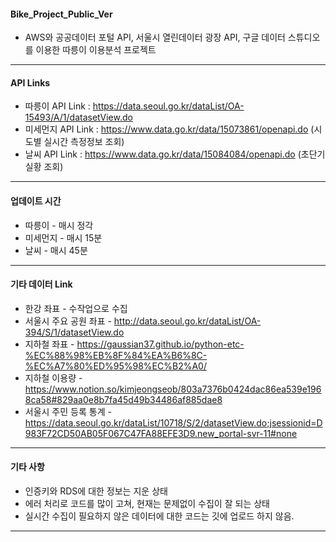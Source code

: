 #### Bike_Project_Public_Ver
* AWS와 공공데이터 포털 API, 서울시 열린데이터 광장 API, 구글 데이터 스튜디오를 이용한 따릉이 이용분석 프로젝트
----
#### API Links
* 따릉이 API Link : https://data.seoul.go.kr/dataList/OA-15493/A/1/datasetView.do
* 미세먼지 API Link : https://www.data.go.kr/data/15073861/openapi.do (시도별 실시간 측정정보 조회)
* 날씨 API Link : https://www.data.go.kr/data/15084084/openapi.do (초단기 실황 조회)
----
#### 업데이트 시간
* 따릉이 - 매시 정각
* 미세먼지 - 매시 15분
* 날씨 - 매시 45분
----
#### 기타 데이터 Link
* 한강 좌표 - 수작업으로 수집
* 서울시 주요 공원 좌표 - http://data.seoul.go.kr/dataList/OA-394/S/1/datasetView.do
* 지하철 좌표 - https://gaussian37.github.io/python-etc-%EC%88%98%EB%8F%84%EA%B6%8C-%EC%A7%80%ED%95%98%EC%B2%A0/
* 지하철 이용량 - https://www.notion.so/kimjeongseob/803a7376b0424dac86ea539e1968ca58#829aa0e8b7fa45d49b34486af885dae8
* 서울시 주민 등록 통계 - https://data.seoul.go.kr/dataList/10718/S/2/datasetView.do;jsessionid=D983F72CD50AB05F067C47FA88EFE3D9.new_portal-svr-11#none
----
#### 기타 사항
* 인증키와 RDS에 대한 정보는 지운 상태
* 에러 처리로 코드를 많이 고쳐, 현재는 문제없이 수집이 잘 되는 상태
* 실시간 수집이 필요하지 않은 데이터에 대한 코드는 깃에 업로드 하지 않음.
----
